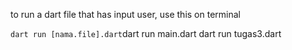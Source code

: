 to run a dart file that has input user, use this on terminal

`
dart run [nama.file].dart
`dart run main.dart
dart run tugas3.dart


